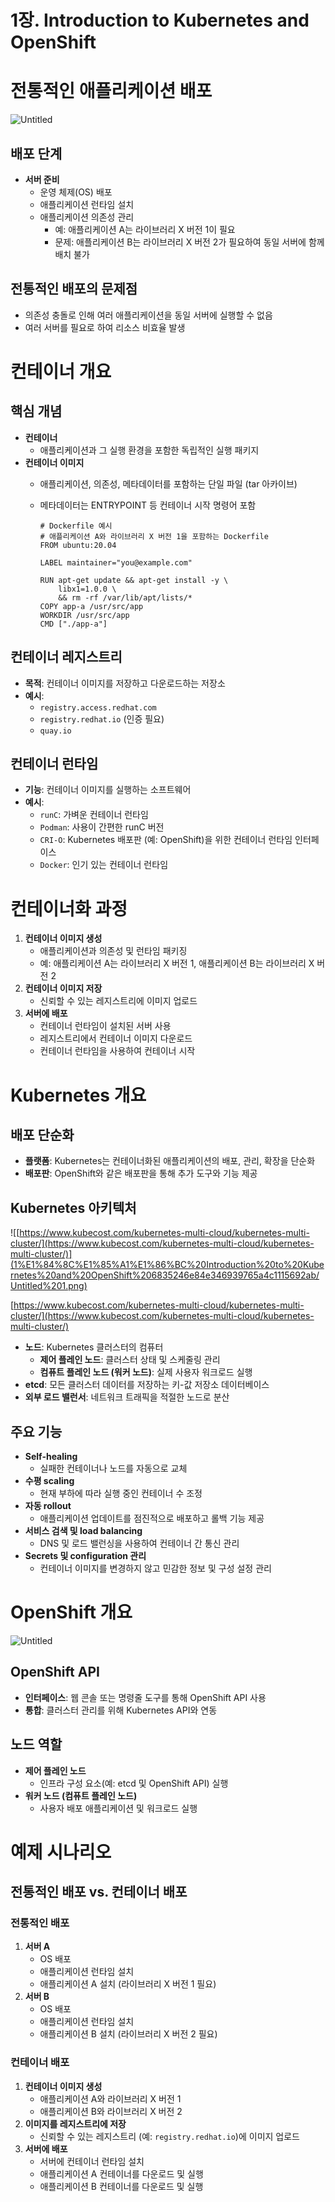 # 1장. Introduction to Kubernetes and OpenShift

# 전통적인 애플리케이션 배포

![Untitled](1%E1%84%8C%E1%85%A1%E1%86%BC%20Introduction%20to%20Kubernetes%20and%20OpenShift%206835246e84e346939765a4c1115692ab/Untitled.png)

## 배포 단계

- **서버 준비**
    - 운영 체제(OS) 배포
    - 애플리케이션 런타임 설치
    - 애플리케이션 의존성 관리
        - 예: 애플리케이션 A는 라이브러리 X 버전 1이 필요
        - 문제: 애플리케이션 B는 라이브러리 X 버전 2가 필요하여 동일 서버에 함께 배치 불가

## 전통적인 배포의 문제점

- 의존성 충돌로 인해 여러 애플리케이션을 동일 서버에 실행할 수 없음
- 여러 서버를 필요로 하여 리소스 비효율 발생

# 컨테이너 개요

## 핵심 개념

- **컨테이너**
    - 애플리케이션과 그 실행 환경을 포함한 독립적인 실행 패키지
- **컨테이너 이미지**
    - 애플리케이션, 의존성, 메타데이터를 포함하는 단일 파일 (tar 아카이브)
    - 메타데이터는 ENTRYPOINT 등 컨테이너 시작 명령어 포함
        
        ```docker
        # Dockerfile 예시
        # 애플리케이션 A와 라이브러리 X 버전 1을 포함하는 Dockerfile
        FROM ubuntu:20.04
        
        LABEL maintainer="you@example.com"
        
        RUN apt-get update && apt-get install -y \
            libx1=1.0.0 \
            && rm -rf /var/lib/apt/lists/*
        COPY app-a /usr/src/app
        WORKDIR /usr/src/app
        CMD ["./app-a"]
        ```
        

## 컨테이너 레지스트리

- **목적**: 컨테이너 이미지를 저장하고 다운로드하는 저장소
- **예시**:
    - `registry.access.redhat.com`
    - `registry.redhat.io` (인증 필요)
    - `quay.io`

## 컨테이너 런타임

- **기능**: 컨테이너 이미지를 실행하는 소프트웨어
- **예시**:
    - `runC`: 가벼운 컨테이너 런타임
    - `Podman`: 사용이 간편한 runC 버전
    - `CRI-O`: Kubernetes 배포판 (예: OpenShift)을 위한 컨테이너 런타임 인터페이스
    - `Docker`: 인기 있는 컨테이너 런타임

# 컨테이너화 과정

1. **컨테이너 이미지 생성**
    - 애플리케이션과 의존성 및 런타임 패키징
    - 예: 애플리케이션 A는 라이브러리 X 버전 1, 애플리케이션 B는 라이브러리 X 버전 2
2. **컨테이너 이미지 저장**
    - 신뢰할 수 있는 레지스트리에 이미지 업로드
3. **서버에 배포**
    - 컨테이너 런타임이 설치된 서버 사용
    - 레지스트리에서 컨테이너 이미지 다운로드
    - 컨테이너 런타임을 사용하여 컨테이너 시작

# Kubernetes 개요

## 배포 단순화

- **플랫폼**: Kubernetes는 컨테이너화된 애플리케이션의 배포, 관리, 확장을 단순화
- **배포판**: OpenShift와 같은 배포판을 통해 추가 도구와 기능 제공

## Kubernetes 아키텍처

![[https://www.kubecost.com/kubernetes-multi-cloud/kubernetes-multi-cluster/](https://www.kubecost.com/kubernetes-multi-cloud/kubernetes-multi-cluster/)](1%E1%84%8C%E1%85%A1%E1%86%BC%20Introduction%20to%20Kubernetes%20and%20OpenShift%206835246e84e346939765a4c1115692ab/Untitled%201.png)

[https://www.kubecost.com/kubernetes-multi-cloud/kubernetes-multi-cluster/](https://www.kubecost.com/kubernetes-multi-cloud/kubernetes-multi-cluster/)

- **노드**: Kubernetes 클러스터의 컴퓨터
    - **제어 플레인 노드**: 클러스터 상태 및 스케줄링 관리
    - **컴퓨트 플레인 노드 (워커 노드)**: 실제 사용자 워크로드 실행
- **etcd**: 모든 클러스터 데이터를 저장하는 키-값 저장소 데이터베이스
- **외부 로드 밸런서**: 네트워크 트래픽을 적절한 노드로 분산

## 주요 기능

- **Self-healing**
    - 실패한 컨테이너나 노드를 자동으로 교체
- **수평 scaling**
    - 현재 부하에 따라 실행 중인 컨테이너 수 조정
- **자동 rollout**
    - 애플리케이션 업데이트를 점진적으로 배포하고 롤백 기능 제공
- **서비스 검색 및 load balancing**
    - DNS 및 로드 밸런싱을 사용하여 컨테이너 간 통신 관리
- **Secrets 및 configuration 관리**
    - 컨테이너 이미지를 변경하지 않고 민감한 정보 및 구성 설정 관리

# OpenShift 개요

![Untitled](1%E1%84%8C%E1%85%A1%E1%86%BC%20Introduction%20to%20Kubernetes%20and%20OpenShift%206835246e84e346939765a4c1115692ab/Untitled%202.png)

## OpenShift API

- **인터페이스**: 웹 콘솔 또는 명령줄 도구를 통해 OpenShift API 사용
- **통합**: 클러스터 관리를 위해 Kubernetes API와 연동

## 노드 역할

- **제어 플레인 노드**
    - 인프라 구성 요소(예: etcd 및 OpenShift API) 실행
- **워커 노드 (컴퓨트 플레인 노드)**
    - 사용자 배포 애플리케이션 및 워크로드 실행

# 예제 시나리오

## 전통적인 배포 vs. 컨테이너 배포

### 전통적인 배포

1. **서버 A**
    - OS 배포
    - 애플리케이션 런타임 설치
    - 애플리케이션 A 설치 (라이브러리 X 버전 1 필요)
2. **서버 B**
    - OS 배포
    - 애플리케이션 런타임 설치
    - 애플리케이션 B 설치 (라이브러리 X 버전 2 필요)

### 컨테이너 배포

1. **컨테이너 이미지 생성**
    - 애플리케이션 A와 라이브러리 X 버전 1
    - 애플리케이션 B와 라이브러리 X 버전 2
2. **이미지를 레지스트리에 저장**
    - 신뢰할 수 있는 레지스트리 (예: `registry.redhat.io`)에 이미지 업로드
3. **서버에 배포**
    - 서버에 컨테이너 런타임 설치
    - 애플리케이션 A 컨테이너를 다운로드 및 실행
    - 애플리케이션 B 컨테이너를 다운로드 및 실행